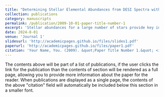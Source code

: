 ```yaml
---
title: "Determining Stellar Elemental Abundances from DESI Spectra with the Data-driven Payne"
collection: publications
category: manuscripts
permalink: /publication/2009-10-01-paper-title-number-1
excerpt: 'Stellar abundances for a large number of stars provide key information for the study of Galactic formation history. Large spectroscopic surveys such as the Dark Energy Spectroscopic Instrument (DESI) and LAMOST take median-to-low-resolution (R ≲ 5000) spectra in the full optical wavelength range for millions of stars. However, the line-blending effect in these spectra causes great challenges for elemental abundance determination. Here we employ DD-PAYNE, a data-driven method regularized by differential spectra from stellar physical models, to the DESI early data release spectra for stellar abundance determination. Our implementation delivers 15 labels, including effective temperature T eff, surface gravity , microturbulence velocity v mic, and the abundances for 12 individual elements, namely C, N, O, Mg, Al, Si, Ca, Ti, Cr, Mn, Fe, and Ni. Given a spectral signal-to-noise ratio of 100 per pixel, the internal precisions of the label estimates are about 20 K for T eff, 0.05 dex for , and 0.05 dex for most elemental abundances. These results agree with the theoretical limits from the Crámer–Rao bound calculation within a factor of 2. The majority of the accreted halo stars contributed by the Gaia–Enceladus–Sausage are discernible from the disk and in situ halo populations in the resultant [Mg/Fe]–[Fe/H] and [Al/Fe]–[Fe/H] abundance spaces. We also provide distance and orbital parameters for the sample stars, which spread over a distance out to ∼100 kpc. The DESI sample has a significantly higher fraction of distant (or metal-poor) stars than the other existing spectroscopic surveys, making it a powerful data set for studying the Galactic outskirts. The catalog is publicly available.'
date: 2024-8-01
venue: 'Journal 1'
slidesurl: 'http://academicpages.github.io/files/slides1.pdf'
paperurl: 'http://academicpages.github.io/files/paper1.pdf'
citation: 'Your Name, You. (2009). &quot;Paper Title Number 1.&quot; <i>Journal 1</i>. 1(1).'
---
```


The contents above will be part of a list of publications, if the user clicks the link for the publication than the contents of section will be rendered as a full page, allowing you to provide more information about the paper for the reader. When publications are displayed as a single page, the contents of the above "citation" field will automatically be included below this section in a smaller font.
